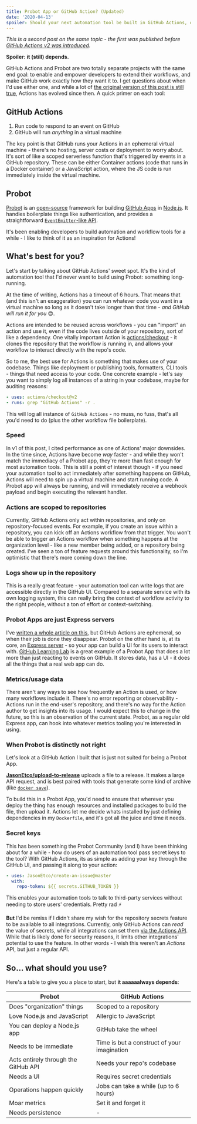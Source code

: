 ```yaml
---
title: Probot App or GitHub Action? (Updated)
date: '2020-04-13'
spoiler: Should your next automation tool be built in GitHub Actions, or as a separate service with Probot?
---
```


_This is a second post on the same topic - the first was published before [GitHub Actions v2 was introduced](/posts/probot-app-or-github-action)._

**Spoiler: it (still) depends.**

GitHub Actions and Probot are two totally separate projects with the same end goal: to enable and empower developers to extend their workflows, and make GitHub work exactly how they want it to. I get questions about when I'd use either one, and while a lot of [the original version of this post is still true](/posts/probot-app-or-github-action), Actions has evolved since then. A quick primer on each tool:

## GitHub Actions

1. Run code to respond to an event on GitHub
2. GitHub will run _anything_ in a virtual machine

The key point is that GitHub runs your Actions in an ephemeral virtual machine - there's no hosting, server costs or deployment to worry about. It's sort of like a scoped serverless function that's triggered by events in a GitHub repository. These can be either Container actions (code that runs in a Docker container) or a JavaScript action, where the JS code is run immediately inside the virtual machine.

## Probot

[Probot](https://probot.github.io) is an [open-source](https://github.com/probot/probot) framework for building [GitHub Apps](https://developer.github.com/apps/) in [Node.js](https://nodejs.org). It handles boilerplate things like authentication, and provides a straightforward [`EventEmitter`-like API](https://probot.github.io/docs/hello-world/).

It's been enabling developers to build automation and workflow tools for a while - I like to think of it as an inspiration for Actions!

## What's best for you?

Let's start by talking about GitHub Actions' sweet spot. It's the kind of automation tool that I'd never want to build using Probot: something long-running.

At the time of writing, Actions has a timeout of 6 hours. That means that (and this isn't an exaggeration) you can run whatever code you want in a virtual machine so long as it doesn't take longer than that time - _and GitHub will run it for you_ 😍.

Actions are intended to be reused across workflows - you can "import" an action and use it, even if the code lives outside of your repository, sort of like a dependency. One vitally important Action is [actions/checkout](https://github.com/actions/checkout) - it clones the repository that the workflow is running in, and allows your workflow to interact directly with the repo's code.

So to me, the best use for Actions is something that makes use of your codebase. Things like deployment or publishing tools, formatters, CLI tools - things that need access to your code. One concrete example - let's say you want to simply log all instances of a string in your codebase, maybe for auditing reasons:

```yaml
- uses: actions/checkout@v2
- runs: grep "GitHub Actions" -r .
```

This will log all instance of `GitHub Actions` - no muss, no fuss, that's all you'd need to do (plus the other workflow file boilerplate).

### Speed

In v1 of this post, I cited performance as one of Actions' major downsides. In the time since, Actions have become _way_ faster - and while they won't match the immediacy of a Probot app, they're more than fast enough for most automation tools. This is still a point of interest though - if you need your automation tool to act immediately after something happens on GitHub, Actions will need to spin up a virtual machine and start running code. A Probot app will always be running, and will immediately receive a webhook payload and begin executing the relevant handler.

### Actions are scoped to repositories

Currently, GitHub Actions only act within repositories, and only on repository-focused events. For example, if you create an issue within a repository, you can kick off an Actions workflow from that trigger. You won't be able to trigger an Actions workflow when something happens at the organization level - like a new member being added, or a repository being created. I've seen a ton of feature requests around this functionality, so I'm optimistic that there's more coming down the line.

### Logs show up in the repository

This is a really great feature - your automation tool can write logs that are accessible directly in the GitHub UI. Compared to a separate service with its own logging system, this can really bring the context of workflow activity to the right people, without a ton of effort or context-switching.

### Probot Apps are just Express servers

I've [written a whole article on this](/posts/build-your-own-probot), but GitHub Actions are ephemeral, so when their job is done they disappear. Probot on the other hand is, at its core, an [Express server](https://expressjs.com/) - so your app can build a UI for its users to interact with. [GitHub Learning Lab](https://lab.github.com) is a great example of a Probot App that does a lot more than just reacting to events on GitHub. It stores data, has a UI - it does all the things that a real web app can do.

### Metrics/usage data

There aren't any ways to see how frequently an Action is used, or how many workflows include it. There's no error reporting or observability - Actions run in the end-user's repository, and there's no way for the Action author to get insights into its usage. I would expect this to change in the future, so this is an observation of the current state. Probot, as a regular old Express app, can hook into whatever metrics tooling you're interested in using.

### When Probot is distinctly not right

Let's look at a GitHub Action I built that is just not suited for being a Probot App.

[**JasonEtco/upload-to-release**](https://github.com/JasonEtco/upload-to-release) uploads a file to a release. It makes a large API request, and is best paired with tools that generate some kind of archive (like [`docker save`](https://docs.docker.com/engine/reference/commandline/save/)).

To build this in a Probot App, you'd need to ensure that wherever you deploy the thing has enough resources and installed packages to build the file, then upload it. Actions let me decide whats installed by just defining dependencies in my `Dockerfile`, and it's got all the juice and time it needs.

### Secret keys

This has been something the Probot Community (and I) have been thinking about for a while - how do users of an automation tool pass secret keys to the tool? With GitHub Actions, its as simple as adding your key through the GitHub UI, and passing it along to your action:

```yaml
- uses: JasonEtco/create-an-issue@master
  with:
    repo-token: ${{ secrets.GITHUB_TOKEN }}
```

This enables your automation tools to talk to third-party services without needing to store users' credentials. Pretty rad ⚡

**But** I'd be remiss if I didn't share my wish for the repository secrets feature to be available to all integrations. Currently, only GitHub Actions can _read_ the value of secrets, while all integrations can set them [via the Actions API](https://developer.github.com/v3/actions/secrets/). While that is likely done for security reasons, it limits other integrations' potential to use the feature. In other words - I wish this weren't an _Actions_ API, but just a regular API.

## So... what should you use?

Here's a table to give you a place to start, but **it aaaaaalways depends**:

| Probot                               | GitHub Actions                              |
| ------------------------------------ | ------------------------------------------- |
| Does "organization" things           | Scoped to a repository                      |
| Love Node.js and JavaScript          | Allergic to JavaScript                      |
| You can deploy a Node.js app         | GitHub take the wheel                       |
| Needs to be immediate                | Time is but a construct of your imagination |
| Acts entirely through the GitHub API | Needs your repo's codebase                  |
| Needs a UI                           | Requires secret credentials                 |
| Operations happen quickly            | Jobs can take a while (up to 6 hours)       |
| Moar metrics                         | Set it and forget it                        |
| Needs persistence                    | -                                           |
